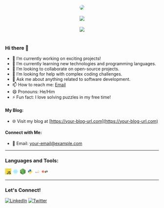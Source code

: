 <!-- Coding GIF -->
<div align="center">
  <img style="border-radius: 100px;" src="https://cdn.jsdelivr.net/gh/sun0225SUN/photos/images/202108300019556.gif" />
</div>
<br>

<!-- GitHub Trophies -->
<div align="center">
  <img src="https://github-profile-trophy.vercel.app/?username=dnAnh1523&theme=gruvbox&row=1&column=6&no-frame=true&no-bg=true" />
</div>
<br>

<!-- GitHub Stats with Custom Gradient Color -->
<div align="center">
  <img height="137px" src="https://github-readme-stats.vercel.app/api?username=dnAnh1523&hide_title=true&hide_border=true&show_icons=true&line_height=21&text_color=fff&icon_color=000&bg_color=01489C,0159AA,006AB2,0778B9,338BC5,509DCD&theme=graywhite" />
</div>
<br>

### Hi there 👋

- 🔭 I’m currently working on exciting projects!
- 🌱 I’m currently learning new technologies and programming languages.
- 👯 I’m looking to collaborate on open-source projects.
- 🤔 I’m looking for help with complex coding challenges.
- 💬 Ask me about anything related to software development.
- 📫 How to reach me: [Email](mailto:your-email@example.com)
- 😄 Pronouns: He/Him
- ⚡ Fun fact: I love solving puzzles in my free time!

#### My Blog:
- 🌐 Visit my blog at [https://your-blog-url.com](https://your-blog-url.com)

#### Connect with Me:
- 📧 Email: your-email@example.com

---

### Languages and Tools:

<code><img height="20" src="https://raw.githubusercontent.com/github/explore/80688e429a7d4ef2fca1e82350fe8e3517d3494d/topics/javascript/javascript.png"></code>
<code><img height="20" src="https://raw.githubusercontent.com/github/explore/80688e429a7d4ef2fca1e82350fe8e3517d3494d/topics/react/react.png"></code>
<code><img height="20" src="https://raw.githubusercontent.com/github/explore/80688e429a7d4ef2fca1e82350fe8e3517d3494d/topics/nodejs/nodejs.png"></code>
<code><img height="20" src="https://raw.githubusercontent.com/github/explore/80688e429a7d4ef2fca1e82350fe8e3517d3494d/topics/python/python.png"></code>
<code><img height="20" src="https://raw.githubusercontent.com/github/explore/80688e429a7d4ef2fca1e82350fe8e3517d3494d/topics/mysql/mysql.png"></code>
<code><img height="20" src="https://raw.githubusercontent.com/github/explore/80688e429a7d4ef2fca1e82350fe8e3517d3494d/topics/git/git.png"></code>

---

### Let's Connect!

[![LinkedIn](https://img.shields.io/badge/-LinkedIn-blue?style=flat-square&logo=linkedin&logoColor=white)](https://www.linkedin.com/in/your-linkedin-profile/)
[![Twitter](https://img.shields.io/badge/-Twitter-black?style=flat-square&logo=twitter&logoColor=white)](https://twitter.com/your-twitter-profile/)
